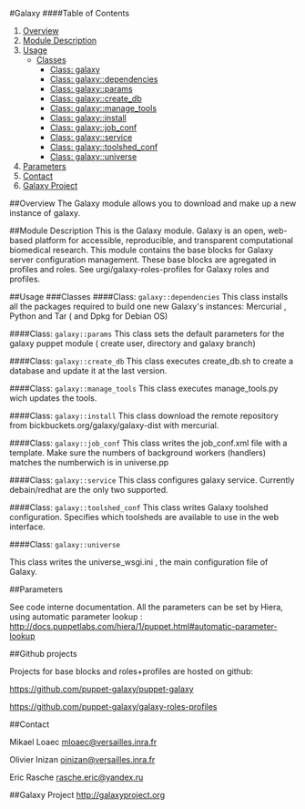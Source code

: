 #Galaxy
####Table of Contents
1. [Overview](#overview)
2. [Module Description](#module-description)
3. [Usage](#usage)
    * [Classes](#classes)
        * [Class: galaxy](#class-galaxy)
        * [Class: galaxy::dependencies](#class-galaxydependencies)
        * [Class: galaxy::params](#class-galaxyparams)
        * [Class: galaxy::create_db](#class-galaxycreate_db)
        * [Class: galaxy::manage_tools](#class-galaxymanage_tools)
        * [Class: galaxy::install](#class-galaxyinstall)
        * [Class: galaxy::job_conf](#class-galaxyjob_conf)
        * [Class: galaxy::service](#class-galaxyservice)
        * [Class: galaxy::toolshed_conf](#class-galaxytoolshed_conf)
        * [Class: galaxy::universe](#class-galaxyuniverse)
5. [Parameters](#parameters)
7. [Contact](#contact)
8. [Galaxy Project](#galaxy-project)

##Overview
The Galaxy module allows you to download and make up a new instance of galaxy.

##Module Description
This is the Galaxy module. Galaxy is an open, web-based platform for accessible, reproducible, and transparent computational biomedical research.
This module contains the base blocks for Galaxy server configuration management.
These base blocks are agregated in profiles and roles.
See urgi/galaxy-roles-profiles for Galaxy roles and profiles.

##Usage
###Classes
####Class: `galaxy::dependencies`
This class installs all the packages required to build one new Galaxy's instances: Mercurial , Python and Tar ( and Dpkg for Debian OS)

####Class: `galaxy::params`
This class sets the default parameters for the galaxy puppet module ( create user, directory and galaxy branch)

####Class: `galaxy::create_db`
This class executes create_db.sh to create a database and update it at the last version.

####Class: `galaxy::manage_tools`
This class executes  manage_tools.py wich updates the tools.

####Class: `galaxy::install`
This class download the remote repository from bickbuckets.org/galaxy/galaxy-dist with mercurial.

####Class: `galaxy::job_conf`
This class writes the job_conf.xml file with a template. Make sure the numbers of background workers (handlers) matches the numberwich is in universe.pp

####Class: `galaxy::service`
This class configures galaxy service. Currently debain/redhat are the only two supported.

####Class: `galaxy::toolshed_conf`
This class writes Galaxy toolshed configuration. Specifies which toolsheds are available to use in the web interface.

####Class: `galaxy::universe`

This class writes the universe_wsgi.ini , the main configuration file of Galaxy.

##Parameters

See code interne documentation.
All the parameters can be set by Hiera, using automatic parameter lookup :
http://docs.puppetlabs.com/hiera/1/puppet.html#automatic-parameter-lookup

##Github projects

Projects for base blocks and roles+profiles are hosted on github:


https://github.com/puppet-galaxy/puppet-galaxy


https://github.com/puppet-galaxy/galaxy-roles-profiles


##Contact

Mikael Loaec   mloaec@versailles.inra.fr


Olivier Inizan oinizan@versailles.inra.fr


Eric Rasche    rasche.eric@yandex.ru

##Galaxy Project 
http://galaxyproject.org
